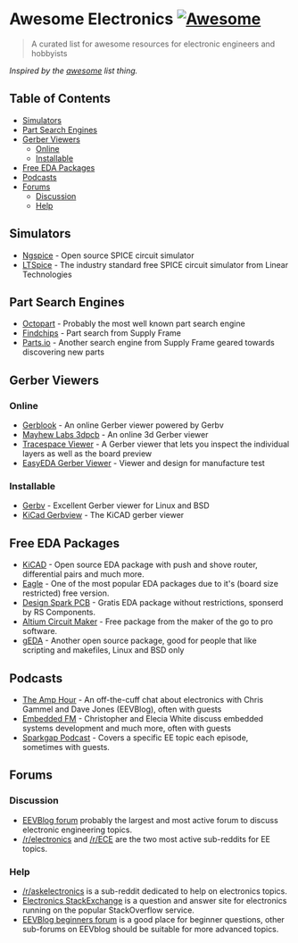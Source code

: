 # Awesome Electronics [![Awesome](https://cdn.rawgit.com/sindresorhus/awesome/d7305f38d29fed78fa85652e3a63e154dd8e8829/media/badge.svg)](https://github.com/sindresorhus/awesome)

> A curated list for awesome resources for electronic engineers and hobbyists

*Inspired by the [awesome](https://github.com/sindresorhus/awesome) list thing.*

## Table of Contents
<!-- toc -->

- [Simulators](#simulators)
- [Part Search Engines](#part-search-engines)
- [Gerber Viewers](#gerber-viewers)
  * [Online](#online)
  * [Installable](#installable)
- [Free EDA Packages](#free-eda-packages)
- [Podcasts](#podcasts)
- [Forums](#forums)
  * [Discussion](#discussion)
  * [Help](#help)

<!-- tocstop -->

## Simulators
- [Ngspice](http://ngspice.sourceforge.net/) - Open source SPICE circuit simulator
- [LTSpice](http://www.linear.com/designtools/software/#LTspice) - The industry standard free SPICE circuit simulator from Linear Technologies

## Part Search Engines

- [Octopart](https://octopart.com) - Probably the most well known part search engine
- [Findchips](https://findchips.com) - Part search from Supply Frame
- [Parts.io](https://parts.io/) - Another search engine from Supply Frame geared towards discovering new parts

## Gerber Viewers

### Online
- [Gerblook](http://gerblook.org/) - An online Gerber viewer powered by Gerbv
- [Mayhew Labs 3dpcb](http://mayhewlabs.com/3dpcb) - An online 3d Gerber viewer
- [Tracespace Viewer](http://viewer.tracespace.io) -  A Gerber viewer that lets you inspect the individual layers as well as the board preview
- [EasyEDA Gerber Viewer](https://gerber-viewer.easyeda.com/) - Viewer and design for manufacture test

### Installable
- [Gerbv](http://gerbv.geda-project.org/) - Excellent Gerber viewer for Linux and BSD
- [KiCad Gerbview](http://kicad-pcb.org/) - The KiCAD gerber viewer

## Free EDA Packages
- [KiCAD](http://kicad-pcb.org/) - Open source EDA package with push and shove router, differential pairs and much more.
- [Eagle](https://cadsoft.io/) - One of the most popular EDA packages due to it's (board size restricted) free version.
- [Design Spark PCB](http://www.rs-online.com/designspark/electronics/eng/page/designspark-pcb-home-page) - Gratis EDA package without restrictions, sponserd by RS Components.
- [Altium Circuit Maker](http://circuitmaker.com/) - Free package from the maker of the go to pro software.
- [gEDA](http://geda-project.org) - Another open source package, good for people that like scripting and makefiles, Linux and BSD only

## Podcasts
 - [The Amp Hour](http://www.theamphour.com/) - An off-the-cuff chat about electronics with Chris Gammel and Dave Jones (EEVBlog), often with guests
 - [Embedded FM](http://embedded.fm/) - Christopher and Elecia White discuss embedded systems development and much more, often with guests
 - [Sparkgap Podcast](http://thesparkgap.net) - Covers a specific EE topic each episode, sometimes with guests.


## Forums
 ### Discussion
 - [EEVBlog forum](https://www.eevblog.com/forum) probably the largest and most active forum to discuss electronic engineering topics.
 - [/r/electronics](https://reddit.com/r/electronics) and [/r/ECE](https://reddit.com/r/ECE) are the two most active sub-reddits for EE topics.


 ### Help
  - [/r/askelectronics](https://reddit.com/r/askelectronics) is a sub-reddit dedicated to help on electronics topics.
  - [Electronics StackExchange](https://electronics.stackexchange.com) is a question and answer site for electronics running on the popular StackOverflow service.
  - [EEVBlog beginners forum](http://www.eevblog.com/forum/beginners) is a good place for beginner questions, other sub-forums on EEVblog should be suitable for more advanced topics.
